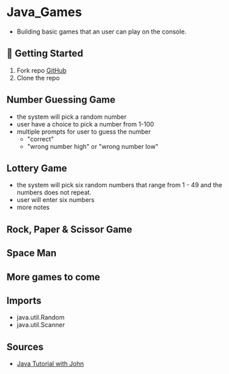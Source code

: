 # Java_Games

- Building basic games that an user can play on the console.

## 🚀 Getting Started

1. Fork repo [GitHub](https://github.com/mrloulass/Java_Games)
2. Clone the repo

## Number Guessing Game

- the system will pick a random number
- user have a choice to pick a number from 1-100
- multiple prompts for user to guess the number
  - "correct"
  - "wrong number high" or "wrong number low"

## Lottery Game

- the system will pick six random numbers that range from 1 - 49 and the numbers does not repeat.
- user will enter six numbers
- more notes

## Rock, Paper & Scissor Game

## Space Man

## More games to come

## Imports

- java.util.Random
- java.util.Scanner

## Sources

- [Java Tutorial with John](https://www.youtube.com/watch?v=j_ax_yT7KW0)
